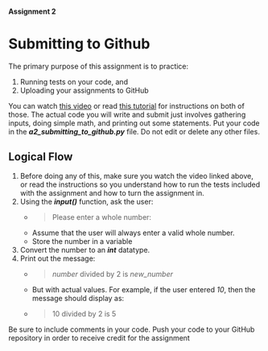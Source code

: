 #### Assignment 2
# Submitting to Github
The primary purpose of this assignment is to practice:
1. Running tests on your code, and
2. Uploading your assignments to GitHub

You can watch [this video](https://www.youtube.com) or read [this tutorial](https://www.google.com) for instructions on both of those. The actual code you will write and submit just involves gathering inputs, doing simple math, and printing out some statements. Put your code in the ***a2_submitting_to_github.py*** file. Do not edit or delete any other files.

## Logical Flow
1. Before doing any of this, make sure you watch the video linked above, or read the instructions so you understand how to run the tests included with the assignment and how to turn the assignment in.
2. Using the ***input()*** function, ask the user:
    - > Please enter a whole number: 
    - Assume that the user will always enter a valid whole number.
    - Store the number in a variable
3. Convert the number to an ***int*** datatype.
4. Print out the message:
    - >*number* divided by 2 is *new_number*
    - But with actual values. For example, if the user entered *10*, then the message should display as:
    - > 10 divided by 2 is 5

Be sure to include comments in your code. Push your code to your GitHub repository in order to receive credit for the assignment


